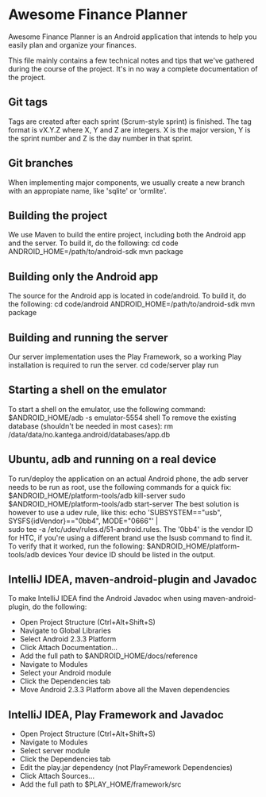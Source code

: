 Awesome Finance Planner
=======================

Awesome Finance Planner is an Android application that intends to help you
easily plan and organize your finances.

This file mainly contains a few technical notes and tips that we've gathered
during the course of the project. It's in no way a complete documentation of
the project.

Git tags
--------
Tags are created after each sprint (Scrum-style sprint) is finished. The tag
format is vX.Y.Z where X, Y and Z are integers. X is the major version, Y is
the sprint number and Z is the day number in that sprint.

Git branches
------------
When implementing major components, we usually create a new branch with an
appropiate name, like 'sqlite' or 'ormlite'.

Building the project
--------------------
We use Maven to build the entire project, including both the Android app and
the server. To build it, do the following:
    cd code
    ANDROID_HOME=/path/to/android-sdk mvn package

Building only the Android app
-----------------------------
The source for the Android app is located in code/android.
To build it, do the following:
    cd code/android
    ANDROID_HOME=/path/to/android-sdk mvn package

Building and running the server
-------------------------------
Our server implementation uses the Play Framework, so a working Play
installation is required to run the server.
    cd code/server
    play run

Starting a shell on the emulator
--------------------------------
To start a shell on the emulator, use the following command:
    $ANDROID_HOME/adb -s emulator-5554 shell
To remove the existing database (shouldn't be needed in most cases):
    rm /data/data/no.kantega.android/databases/app.db

Ubuntu, adb and running on a real device
----------------------------------------
To run/deploy the application on an actual Android phone, the adb server needs
to be run as root, use the following commands for a quick fix:
    $ANDROID_HOME/platform-tools/adb kill-server
    sudo $ANDROID_HOME/platform-tools/adb start-server
The best solution is however to use a udev rule, like this:
    echo 'SUBSYSTEM=="usb", SYSFS{idVendor}=="0bb4", MODE="0666"' | \
        sudo tee -a /etc/udev/rules.d/51-android.rules.
The '0bb4' is the vendor ID for HTC, if you're using a different brand use the
lsusb command to find it.
To verify that it worked, run the following:
    $ANDROID_HOME/platform-tools/adb devices
Your device ID should be listed in the output.

IntelliJ IDEA, maven-android-plugin and Javadoc
-----------------------------------------------------------
To make IntelliJ IDEA find the Android Javadoc when using maven-android-plugin,
do the following:
* Open Project Structure (Ctrl+Alt+Shift+S)
* Navigate to Global Libraries
* Select Android 2.3.3 Platform
* Click Attach Documentation...
* Add the full path to $ANDROID_HOME/docs/reference
* Navigate to Modules
* Select your Android module
* Click the Dependencies tab
* Move Android 2.3.3 Platform above all the Maven dependencies

IntelliJ IDEA, Play Framework and Javadoc
-----------------------------------------
* Open Project Structure (Ctrl+Alt+Shift+S)
* Navigate to Modules
* Select server module
* Click the Dependencies tab
* Edit the play.jar dependency (not PlayFramework Dependencies)
* Click Attach Sources...
* Add the full path to $PLAY_HOME/framework/src